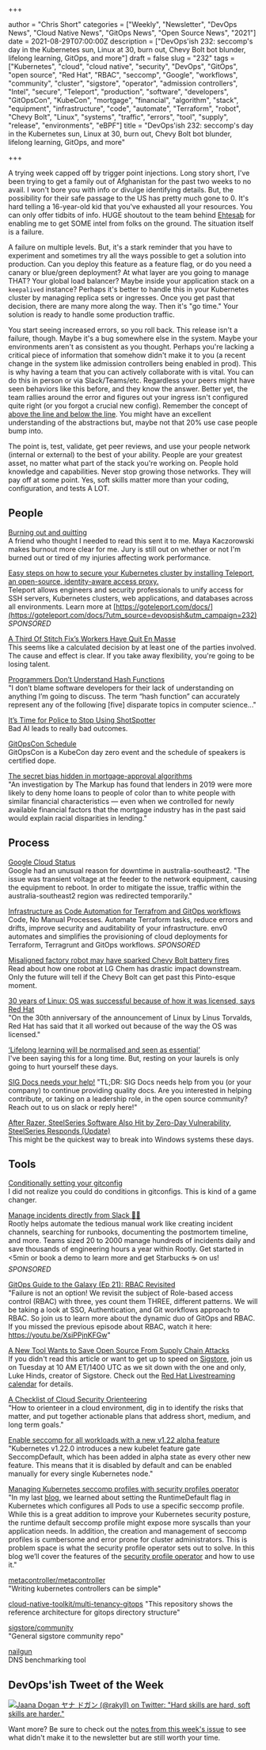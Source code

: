 +++

author = "Chris Short"
categories = ["Weekly", "Newsletter", "DevOps News", "Cloud Native News", "GitOps News", "Open Source News", "2021"]
date = 2021-08-29T07:00:00Z
description = ["DevOps'ish 232: seccomp's day in the Kubernetes sun, Linux at 30, burn out, Chevy Bolt bot blunder, lifelong learning, GitOps, and more"]
draft = false
slug = "232"
tags = ["Kubernetes", "cloud", "cloud native", "security", "DevOps", "GitOps", "open source", "Red Hat", "RBAC", "seccomp", "Google", "workflows", "community", "cluster", "sigstore", "operator", "admission controllers", "Intel", "secure", "Teleport", "production", "software", "developers", "GitOpsCon", "KubeCon", "mortgage", "financial", "algorithm", "stack", "equipment", "infrastructure", "code", "automate", "Terraform", "robot", "Chevy Bolt", "Linux", "systems", "traffic", "errors", "tool", "supply", "release", "environments", "eBPF"]
title = "DevOps'ish 232: seccomp's day in the Kubernetes sun, Linux at 30, burn out, Chevy Bolt bot blunder, lifelong learning, GitOps, and more"

+++

A trying week capped off by trigger point injections. Long story short, I've been trying to get a family out of Afghanistan for the past two weeks to no avail. I won't bore you with info or divulge identifying details. But, the possibility for their safe passage to the US has pretty much gone to 0. It's hard telling a 16-year-old kid that you've exhausted all your resources. You can only offer tidbits of info. HUGE shoutout to the team behind [Ehtesab](https://ehtesab.af/) for enabling me to get SOME intel from folks on the ground. The situation itself is a failure.

A failure on multiple levels. But, it's a stark reminder that you have to experiment and sometimes try all the ways possible to get a solution into production. Can you deploy this feature as a feature flag, or do you need a canary or blue/green deployment? At what layer are you going to manage THAT? Your global load balancer? Maybe inside your application stack on a `keepalived`  instance? Perhaps it's better to handle this in your Kubernetes cluster by managing replica sets or ingresses. Once you get past that decision, there are many more along the way. Then it's "go time." Your solution is ready to handle some production traffic.

You start seeing increased errors, so you roll back. This release isn't a failure, though. Maybe it's a bug somewhere else in the system. Maybe your environments aren't as consistent as you thought. Perhaps you're lacking a critical piece of information that somehow didn't make it to you (a recent change in the system like admission controllers being enabled in prod). This is why having a team that you can actively collaborate with is vital. You can do this in person or via Slack/Teams/etc. Regardless your peers might have seen behaviors like this before, and they know the answer. Better yet, the team rallies around the error and figures out your ingress isn't configured quite right (or you forgot a crucial new config). Remember the concept of [above the line and below the line](https://queue.acm.org/detail.cfm?id=3380777). You might have an excellent understanding of the abstractions but, maybe not that 20% use case people bump into.

The point is, test, validate, get peer reviews, and use your people network (internal or external) to the best of your ability. People are your greatest asset, no matter what part of the stack you're working on. People hold knowledge and capabilities. Never stop growing those networks. They will pay off at some point. Yes, soft skills matter more than your coding, configuration, and tests A LOT.

## People

[Burning out and quitting](https://mayakaczorowski.com/blogs/burnout)  
A friend who thought I needed to read this sent it to me. Maya Kaczorowski makes burnout more clear for me. Jury is still out on whether or not I'm burned out or tired of my injuries affecting work performance.

[Easy steps on how to secure your Kubernetes cluster by installing Teleport, an open-source, identity-aware access proxy.](https://youtu.be/2diX_UAmJ1c?utm_source=devopsish&utm_campaign=232)  
Teleport allows engineers and security professionals to unify access for SSH servers, Kubernetes clusters, web applications, and databases across all environments. Learn more at [https://goteleport.com/docs/](https://goteleport.com/docs/?utm_source=devopsish&utm_campaign=232) *SPONSORED*

[A Third Of Stitch Fix’s Workers Have Quit En Masse](https://www.buzzfeednews.com/article/carolineodonovan/stitch-fix-employees-quitting)  
This seems like a calculated decision by at least one of the parties involved. The cause and effect is clear. If you take away flexibility, you're going to be losing talent.

[Programmers Don’t Understand Hash Functions](https://soatok.blog/2021/08/24/programmers-dont-understand-hash-functions/)  
"I don’t blame software developers for their lack of understanding on anything I’m going to discuss. The term “hash function” can accurately represent any of the following [five] disparate topics in computer science..."

[It’s Time for Police to Stop Using ShotSpotter](https://www.eff.org/deeplinks/2021/07/its-time-police-stop-using-shotspotter)  
Bad AI leads to really bad outcomes.

[GitOpsCon Schedule](https://events.linuxfoundation.org/gitopscon-north-america/program/schedule/)  
GitOpsCon is a KubeCon day zero event and the schedule of speakers is certified dope.

[The secret bias hidden in mortgage-approval algorithms](https://apnews.com/article/lifestyle-technology-business-race-and-ethnicity-mortgages-2d3d40d5751f933a88c1e17063657586)  
"An investigation by The Markup has found that lenders in 2019 were more likely to deny home loans to people of color than to white people with similar financial characteristics — even when we controlled for newly available financial factors that the mortgage industry has in the past said would explain racial disparities in lending."

## Process

[Google Cloud Status](https://status.cloud.google.com/incidents/8DhiwfKvD987f5tJrj1G)  
Google had an unusual reason for downtime in australia-southeast2. "The issue was transient voltage at the feeder to the network equipment, causing the equipment to reboot. In order to mitigate the issue, traffic within the australia-southeast2 region was redirected temporarily."

[Infrastructure as Code Automation for Terrafrom and GitOps workflows](https://www.env0.com/infrastructure-as-code-automation?utm_campaign=devopsish&utm_source=nativeads&utm_medium=newsletter)  
Code, No Manual Processes. Automate Terraform tasks, reduce errors and drifts, improve security and auditability of your infrastructure. env0 automates and simplifies the provisioning of cloud deployments for Terraform, Terragrunt and GitOps workflows. *SPONSORED*

[Misaligned factory robot may have sparked Chevy Bolt battery fires](https://arstechnica.com/cars/2021/08/misaligned-factory-robot-may-have-sparked-chevy-bolt-battery-fires/)  
Read about how one robot at LG Chem has drastic impact downstream. Only the future will tell if the Chevy Bolt can get past this Pinto-esque moment.

[30 years of Linux: OS was successful because of how it was licensed, says Red Hat](https://www.theregister.com/2021/08/25/30_years_of_linux_red_hat/)  
"On the 30th anniversary of the announcement of Linux by Linus Torvalds, Red Hat has said that it all worked out because of the way the OS was licensed."

[‘Lifelong learning will be normalised and seen as essential’](https://www.siliconrepublic.com/careers/lifelong-learning-future-of-work-2)  
I've been saying this for a long time. But, resting on your laurels is only going to hurt yourself these days.

[SIG Docs needs your help!](https://groups.google.com/g/kubernetes-dev/c/zA3q5MaIzp0/m/crVoQ__JAAAJ)
"TL;DR: SIG Docs needs help from you (or your company) to continue providing quality docs. Are you interested in helping contribute, or taking on a leadership role, in the open source community? Reach out to us on slack or reply here!"

[After Razer, SteelSeries Software Also Hit by Zero-Day Vulnerability, SteelSeries Responds (Update)](https://www.tomshardware.com/news/steelseries-admin-vulnerability)  
This might be the quickest way to break into Windows systems these days.


## Tools

[Conditionally setting your gitconfig](https://utf9k.net/blog/conditional-gitconfig/)  
I did not realize you could do conditions in gitconfigs. This is kind of a game changer.

[Manage incidents directly from Slack 🧑‍🚒](https://consuming-macrospore.herokuapp.com/b?y=49q24eh2c4r3ce1gcoo3echi65h62opj74rjcdpic9ij6e3571im4dpocch2o8ji48t24q3keho76ehf5tp6urrkdhsisqbf5svnat3dbtpmutbicdijqrj5etpmopbkehin49j1dlo3mtbkdlfmqpb4d5qmqfb4clr6us3jd5pmg8g=?utm_source=devopsish&utm_campaign=232)  
Rootly helps automate the tedious manual work like creating incident channels, searching for runbooks, documenting the postmortem timeline, and more. Teams sized 20 to 2000 manage hundreds of incidents daily and save thousands of engineering hours a year within Rootly. Get started in <5min or book a demo to learn more and get Starbucks ☕ on us! *SPONSORED*

[GitOps Guide to the Galaxy (Ep 21): RBAC Revisited](https://www.youtube.com/watch?v=pI9UqMwgElM)  
"Failure is not an option! We revisit the subject of  Role-based access control (RBAC) with three, yes count them THREE, different patterns. We will be taking a look at SSO, Authentication, and Git workflows approach to RBAC. So join us to learn more about the dynamic duo of GitOps and RBAC. If you missed the previous episode about RBAC, watch it here: https://youtu.be/XsiPPjnKFGw"

[A New Tool Wants to Save Open Source From Supply Chain Attacks](https://www.wired.com/story/sigstore-open-source-supply-chain-code-signing/)  
If you didn't read this article or want to get up to speed on [Sigstore](https://www.sigstore.dev/), join us on Tuesday at 10 AM ET/1400 UTC as we sit down with the one and only, Luke Hinds, creator of Sigstore. Check out the [Red Hat Livestreaming calendar](https://red.ht/streamcal) for details.

[A Checklist of Cloud Security Orienteering](https://gist.github.com/ramimac/823e52befba373d71bc936d1742768f4)  
"How to orienteer in a cloud environment, dig in to identify the risks that matter, and put together actionable plans that address short, medium, and long term goals."

[Enable seccomp for all workloads with a new v1.22 alpha feature](https://kubernetes.io/blog/2021/08/25/seccomp-default/)  
"Kubernetes v1.22.0 introduces a new kubelet feature gate SeccompDefault, which has been added in alpha state as every other new feature. This means that it is disabled by default and can be enabled manually for every single Kubernetes node."

[Managing Kubernetes seccomp profiles with security profiles operator](https://medium.com/@LachlanEvenson/managing-kubernetes-seccomp-profiles-with-security-profiles-operator-c768cff58b0)  
"In my last [blog](https://medium.com/@LachlanEvenson/how-to-enable-kubernetes-container-runtimedefault-seccomp-profile-for-all-workloads-6795624fcbcc), we learned about setting the RuntimeDefault flag in Kubernetes which configures all Pods to use a specific seccomp profile. While this is a great addition to improve your Kubernetes security posture, the runtime default seccomp profile might expose more syscalls than your application needs. In addition, the creation and management of seccomp profiles is cumbersome and error prone for cluster administrators. This is problem space is what the security profile operator sets out to solve. In this blog we’ll cover the features of the [security profile operator](https://github.com/kubernetes-sigs/security-profiles-operator) and how to use it."

[metacontroller/metacontroller](https://github.com/metacontroller/metacontroller)  
"Writing kubernetes controllers can be simple"

[cloud-native-toolkit/multi-tenancy-gitops](https://github.com/cloud-native-toolkit/multi-tenancy-gitops)
"This repository shows the reference architecture for gitops directory structure"

[sigstore/community](https://github.com/sigstore/community)  
"General sigstore community repo"

[nailgun](https://leshow.github.io/post/nailgun/)  
DNS benchmarking tool

## DevOps'ish Tweet of the Week

[![Jaana Dogan ヤナ ドガン (@rakyll) on Twitter: "Hard skills are hard, soft skills are harder."](https://shortcdn.com/file/devopsish/232-devopsish-tweet-of-the-week.png)](https://twitter.com/rakyll/status/1430696443044532228)

Want more? Be sure to check out the [notes from this week's issue](https://devopsish.com/232/notes/) to see what didn't make it to the newsletter but are still worth your time.
